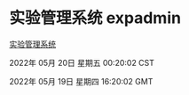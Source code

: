 # 实验管理系统 expadmin
[实验管理系统](http://59.174.27.92:56808/expadmin-782313d2-e1b1-4ea7-932e-3a55e6a1a4d0/)

2022年 05月 20日 星期五 00:20:02 CST

2022年 05月 19日 星期四 16:20:02 GMT
